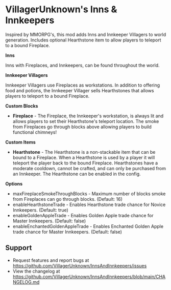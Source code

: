 # VillagerUnknown's Inns & Innkeepers

Inspired by MMORPG's, this mod adds Inns and Innkeeper Villagers to world generation. 
Includes optional Hearthstone item to allow players to teleport to a bound Fireplace.

**Inns**

Inns with Fireplaces, and Innkeepers, can be found throughout the world.

**Innkeeper Villagers**

Innkeeper Villagers use Fireplaces as workstations. 
In addition to offering food and potions, the Innkeeper Villager sells Hearthstones that allows players to teleport to a bound Fireplace. 

**Custom Blocks**

* **Fireplace** - The Fireplace, the Innkeeper's workstation, is always lit and allows players to set their Hearthstone's teleport location. 
The smoke from Fireplaces go through blocks above allowing players to build functional chimneys!

**Custom Items**

* **Hearthstone** - The Hearthstone is a non-stackable item that can be bound to a Fireplace. 
When a Hearthstone is used by a player it will teleport the player back to the bound Fireplace. 
Hearthstones have a moderate cooldown, cannot be crafted, and can only be purchased from an Innkeeper. 
The Hearthstone can be enabled in the config.

**Options**

* maxFireplaceSmokeThroughBlocks - Maximum number of blocks smoke from Fireplaces can go through blocks. (Default: 16)
* enableHearthstoneTrade - Enables Hearthstone trade chance for Novice Innkeepers. (Default: true)
* enableGoldenAppleTrade - Enables Golden Apple trade chance for Master Innkeepers. (Default: false)
* enableEnchantedGoldenAppleTrade - Enables Enchanted Golden Apple trade chance for Master Innkeepers. (Default: false)

## Support

* Request features and report bugs at https://github.com/VillagerUnknown/InnsAndInnkeepers/issues
* View the changelog at https://github.com/VillagerUnknown/InnsAndInnkeepers/blob/main/CHANGELOG.md